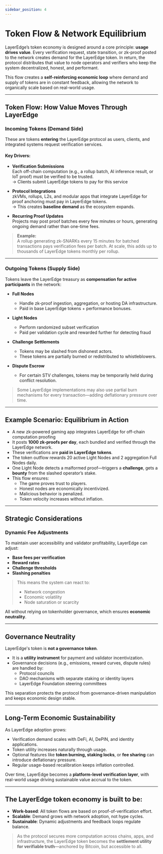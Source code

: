 ```yaml
---
sidebar_position: 4
---
```


# Token Flow & Network Equilibrium

LayerEdge’s token economy is designed around a core principle: **usage drives value**. Every verification request, state transition, or zk-proof posted to the network creates demand for the LayerEdge token. In return, the protocol distributes that value to node operators and verifiers who keep the system decentralized, honest, and performant.

This flow creates a **self-reinforcing economic loop** where demand and supply of tokens are in constant feedback, allowing the network to organically scale based on real-world usage.

---

## Token Flow: How Value Moves Through LayerEdge

### Incoming Tokens (Demand Side)

These are tokens **entering** the LayerEdge protocol as users, clients, and integrated systems request verification services.

#### Key Drivers:

- **Verification Submissions**\
  Each off-chain computation (e.g., a rollup batch, AI inference result, or IoT proof) must be verified to be trusted.\
  → Clients submit LayerEdge tokens to pay for this service

- **Protocol Integrations**\
  zkVMs, rollups, L2s, and modular apps that integrate LayerEdge for proof anchoring must pay in LayerEdge tokens.\
  → This creates **baseline demand** as the ecosystem expands.

- **Recurring Proof Updates**\
  Projects may post proof batches every few minutes or hours, generating ongoing demand rather than one-time fees.

> **Example:**\
A rollup generating zk-SNARKs every 15 minutes for batched transactions pays verification fees per batch. At scale, this adds up to thousands of LayerEdge tokens monthly per rollup.

---

### Outgoing Tokens (Supply Side)

Tokens leave the LayerEdge treasury as **compensation for active participants** in the network:

- **Full Nodes**
  - Handle zk-proof ingestion, aggregation, or hosting DA infrastructure.
  - Paid in base LayerEdge tokens + performance bonuses.

- **Light Nodes**
  - Perform randomized subset verification
  - Paid per validation cycle and rewarded further for detecting fraud

- **Challenge Settlements**
  - Tokens may be slashed from dishonest actors.
  - These tokens are partially burned or redistributed to whistleblowers.

- **Dispute Escrow**
  - For certain STV challenges, tokens may be temporarily held during conflict resolution.

> Some LayerEdge implementations may also use partial burn mechanisms for every transaction—adding deflationary pressure over time.

---

## Example Scenario: Equilibrium in Action

- A new zk-powered gaming app integrates LayerEdge for off-chain computation proofing
- It posts **1000 zk-proofs per day**, each bundled and verified through the LayerEdge network.
- These verifications are **paid in LayerEdge tokens**.
- The token outflow rewards 20 active Light Nodes and 2 aggregation Full Nodes daily.
- One Light Node detects a malformed proof—triggers a **challenge**, gets a **bounty** from the slashed operator’s stake.
- This flow ensures:
  - The game proves trust to players.
  - Honest nodes are economically incentivized.
  - Malicious behavior is penalized.
  - Token velocity increases without inflation.

---

## Strategic Considerations

### Dynamic Fee Adjustments

To maintain user accessibility and validator profitability, LayerEdge can adjust:

- **Base fees per verification**
- **Reward rates**
- **Challenge thresholds**
- **Slashing penalties**

> This means the system can react to:
> - Network congestion
> - Economic volatility
> - Node saturation or scarcity

All without relying on tokenholder governance, which ensures **economic neutrality**.

---

## Governance Neutrality

LayerEdge's token is **not a governance token**.

- It is a **utility instrument** for payment and validator incentivization.
- Governance decisions (e.g., emissions, reward curves, dispute rules) are handled by:
  - Protocol councils
  - DAO mechanisms with separate staking or identity layers
  - LayerEdge Foundation steering committees

This separation protects the protocol from governance-driven manipulation and keeps economic design stable.

---

## Long-Term Economic Sustainability

As LayerEdge adoption grows:

- Verification demand scales with DeFi, AI, DePIN, and identity applications.
- Token utility increases naturally through usage.
- Optional features like **token burning, staking locks**, or **fee sharing** can introduce deflationary pressure.
- Regular usage-based recalibration keeps inflation controlled.

Over time, LayerEdge becomes a **platform-level verification layer**, with real-world usage driving sustainable value accrual to the token.

---

## The LayerEdge token economy is built to be:

- **Work-based**: All token flows are based on proof-of-verification effort.
- **Scalable**: Demand grows with network adoption, not hype cycles.
- **Sustainable**: Dynamic adjustments and feedback loops regulate balance.

> As the protocol secures more computation across chains, apps, and infrastructure, the LayerEdge token becomes the **settlement utility for verifiable truth**—anchored by Bitcoin, but accessible to all.